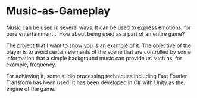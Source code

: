 # Music-as-Gameplay

Music can be used in several ways. It can be used to express emotions, for pure entertainment... How about being used as a part of an entire game?

The project that I want to show you is an example of it. The objective of the player is to avoid certain elements of the scene that are controlled by some information that a simple background music can provide us such as, for example, frequency.

For achieving it, some audio processing techniques including Fast Fourier Transform has been used. It has been developed in C# with Unity as the engine of the game.
